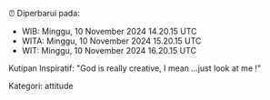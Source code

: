 ⏰ Diperbarui pada:
- WIB: Minggu, 10 November 2024 14.20.15 UTC
- WITA: Minggu, 10 November 2024 15.20.15 UTC
- WIT: Minggu, 10 November 2024 16.20.15 UTC

Kutipan Inspiratif:
"God is really creative, I mean ...just look at me !"


Kategori: attitude

